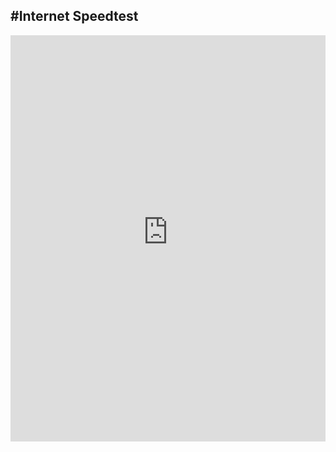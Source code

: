 #Internet Speedtest
---
<iframe width="100%" height="650px" frameborder="0" src="http://jbrereton.speedtestcustom.com"></iframe>